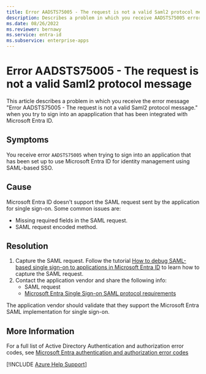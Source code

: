 ```yaml
---
title: Error AADSTS75005 - The request is not a valid Saml2 protocol message
description: Describes a problem in which you receive AADSTS75005 error when signing in to SAML-based single sign-on configured app.
ms.date: 08/26/2022
ms.reviewer: bernawy
ms.service: entra-id
ms.subservice: enterprise-apps
---
```

# Error AADSTS75005 - The request is not a valid Saml2 protocol message

This article describes a problem in which you receive the error message "Error AADSTS75005 - The request is not a valid Saml2 protocol message." when you try to sign into an apapplication that has been integrated with Microsoft Entra ID.

## Symptoms

You receive error `AADSTS75005` when trying to sign into an application that has been set up to use Microsoft Entra ID for identity management using SAML-based SSO.

## Cause

Microsoft Entra ID doesn't support the SAML request sent by the application for single sign-on. Some common issues are:

- Missing required fields in the SAML request.
- SAML request encoded method.

## Resolution

1. Capture the SAML request. Follow the tutorial [How to debug SAML-based single sign-on to applications in Microsoft Entra ID](/azure/active-directory/manage-apps/debug-saml-sso-issues) to learn how to capture the SAML request.
1. Contact the application vendor and share the following info:
    - SAML request
    - [Microsoft Entra Single Sign-on SAML protocol requirements](/azure/active-directory/develop/single-sign-on-saml-protocol)

The application vendor should validate that they support the Microsoft Entra SAML implementation for single sign-on.

## More Information

For a full list of Active Directory Authentication and authorization error codes, see [Microsoft Entra authentication and authorization error codes](/azure/active-directory/develop/reference-aadsts-error-codes)

[!INCLUDE [Azure Help Support](../../includes/azure-help-support.md)]
